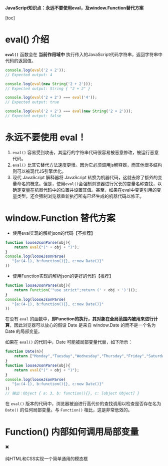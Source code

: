 **JavaScript知识点：永远不要使用eval，及window.Function替代方案**

[toc]

# eval() 介绍

**`eval()`** 函数会在 **当前作用域中** 执行传入的JavaScript代码字符串，返回字符串中代码的返回值。

```js
console.log(eval('2 + 2'));
// Expected output: 4

console.log(eval(new String('2 + 2')));
// Expected output: String { "2 + 2" }

console.log(eval('2 + 2') === eval('4'));
// Expected output: true

console.log(eval('2 + 2') === eval(new String('2 + 2')));
// Expected output: false
```

# 永远不要使用 eval！

1. `eval()` 容易受到攻击，其运行的字符串代码很容易被恶意修改，被运行恶意代码。
2. `eval()` 比其它替代方法速度更慢。因为它必须调用js解释器，而其他很多结构则可以被现代JS引擎优化。
3. 现代 JavaScript 解释器将 JavaScript 转换为机器代码，这就去除了额外的变量命名的概念。但是，使用`eval()`会强制浏览器进行冗长的变量名称查找，以确定变量在机器代码中的位置并设置其值。甚至，如果在eval中变更引用的变量类型，还会强制浏览器重新执行所有已经生成的机器代码以修正。

# window.Function 替代方案

- 使用eval实现的解析json的代码【不推荐】

```js
function looseJsonParse(obj){
    return eval("(" + obj + ")");
}
console.log(looseJsonParse(
   "{a:(4-1), b:function(){}, c:new Date()}"
))
```

- 使用Function实现的解析json的更好的代码【推荐】

```js
function looseJsonParse(obj){
    return Function('"use strict";return (' + obj + ')')();
}
console.log(looseJsonParse(
   "{a:(4-1), b:function(){}, c:new Date()}"
))
```

在没有 `eval` 的函数中，**即Function的执行，其对象在全局范围内被用来进行计算**，因此浏览器可以放心的假设 Date 是来自 window.Date 的而不是一个名为 Date 的局部变量。

如果在 `eval()` 的代码中，Date 可能被局部变量代替，如下所示：

```js
function Date(n){
    return ["Monday","Tuesday","Wednesday","Thursday","Friday","Saturday","Sunday"][n%7 || 0];
}
function looseJsonParse(obj){
    return eval("(" + obj + ")");
}
console.log(looseJsonParse(
   "{a:(4-1), b:function(){}, c:new Date()}"
))
// 输出：Object { a: 3, b: function(){}, c: [object Object] }
```

在 `eval()` 版本的代码中，浏览器被迫进行高代价的查找调用以检查是否存在名为 `Date()` 的任何局部变量。与 `Function()` 相比，这是非常低效的。

# Function() 内部如何调用局部变量



✖️



纯HTML和CSS实现一个简单通用的模态框